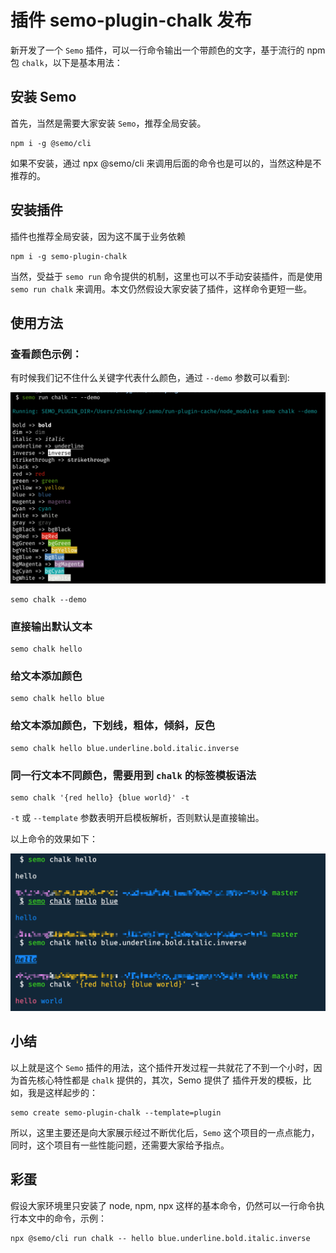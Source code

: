 # 插件 semo-plugin-chalk 发布

新开发了一个 `Semo` 插件，可以一行命令输出一个带颜色的文字，基于流行的 npm 包 `chalk`，以下是基本用法：


安装 Semo
-------

首先，当然是需要大家安装 `Semo`，推荐全局安装。

```
npm i -g @semo/cli
```

如果不安装，通过 npx @semo/cli 来调用后面的命令也是可以的，当然这种是不推荐的。

安装插件
----

插件也推荐全局安装，因为这不属于业务依赖

```
npm i -g semo-plugin-chalk
```

当然，受益于 `semo run` 命令提供的机制，这里也可以不手动安装插件，而是使用 `semo run chalk` 来调用。本文仍然假设大家安装了插件，这样命令更短一些。

使用方法
----

### 查看颜色示例：

有时候我们记不住什么关键字代表什么颜色，通过 `--demo` 参数可以看到:

![](assets/1-20200712230320828.png)

```
semo chalk --demo
```

### 直接输出默认文本

```
semo chalk hello
```

### 给文本添加颜色

```
semo chalk hello blue
```

### 给文本添加颜色，下划线，粗体，倾斜，反色

```
semo chalk hello blue.underline.bold.italic.inverse
```

### 同一行文本不同颜色，需要用到 `chalk` 的标签模板语法

```
semo chalk '{red hello} {blue world}' -t
```

`-t` 或 `--template` 参数表明开启模板解析，否则默认是直接输出。

以上命令的效果如下：

![](assets/1-20200712230330684.png)

小结
--

以上就是这个 `Semo` 插件的用法，这个插件开发过程一共就花了不到一个小时，因为首先核心特性都是 `chalk` 提供的，其次，Semo 提供了 插件开发的模板，比如，我是这样起步的：

```
semo create semo-plugin-chalk --template=plugin
```

所以，这里主要还是向大家展示经过不断优化后，`Semo` 这个项目的一点点能力，同时，这个项目有一些性能问题，还需要大家给予指点。

彩蛋
--

假设大家环境里只安装了 node, npm, npx 这样的基本命令，仍然可以一行命令执行本文中的命令，示例：

```
npx @semo/cli run chalk -- hello blue.underline.bold.italic.inverse
```
